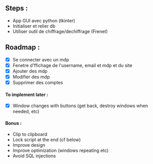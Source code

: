 ## **Steps** :
- App GUI avec python (tkinter)
- Initialiser et relier db
- Utiliser  outil de chiffrage/dechiffrage (Frenet)



## **Roadmap** :
- [x] Se connecter avec un mdp
- [x] Fenetre d'ffichage de l'username, email et mdp et du site
- [x] Ajouter des mdp
- [x] Modifier des mdp
- [x] Supprimer des comptes

#### To implement later :

- [x] Window changes with buttons (get back, destroy windows when needed, etc)

#### Bonus :
- Clip to clipboard
- Lock script at the end (cf below)
- Improve design
- Improve optimization (windows repeating etc)
- Avoid SQL injections
